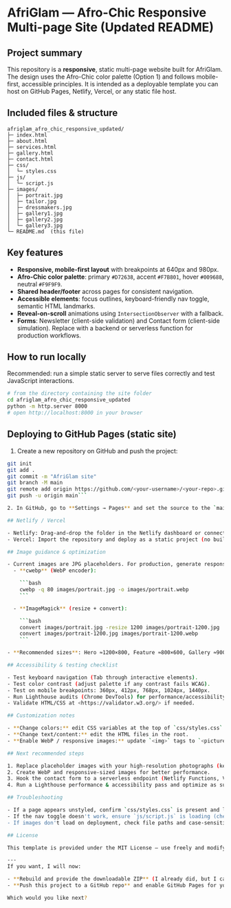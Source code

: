 # AfriGlam — Afro-Chic Responsive Multi-page Site (Updated README)

## Project summary

This repository is a **responsive**, static multi-page website built for AfriGlam. The design uses the Afro-Chic color palette (Option 1) and follows mobile-first, accessible principles. It is intended as a deployable template you can host on GitHub Pages, Netlify, Vercel, or any static file host.

## Included files & structure

```
afriglam_afro_chic_responsive_updated/
├─ index.html
├─ about.html
├─ services.html
├─ gallery.html
├─ contact.html
├─ css/
│  └─ styles.css
├─ js/
│  └─ script.js
├─ images/
│  ├─ portrait.jpg
│  ├─ tailor.jpg
│  ├─ dressmakers.jpg
│  ├─ gallery1.jpg
│  ├─ gallery2.jpg
│  └─ gallery3.jpg
└─ README.md  (this file)
```

## Key features

- **Responsive, mobile-first layout** with breakpoints at 640px and 980px.  
- **Afro-Chic color palette**: primary `#D72638`, accent `#F7B801`, hover `#009688`, neutral `#F9F9F9`.  
- **Shared header/footer** across pages for consistent navigation.  
- **Accessible elements**: focus outlines, keyboard-friendly nav toggle, semantic HTML landmarks.  
- **Reveal-on-scroll** animations using `IntersectionObserver` with a fallback.  
- **Forms**: Newsletter (client-side validation) and Contact form (client-side simulation). Replace with a backend or serverless function for production workflows.

## How to run locally

Recommended: run a simple static server to serve files correctly and test JavaScript interactions.

```bash
# from the directory containing the site folder
cd afriglam_afro_chic_responsive_updated
python -m http.server 8000
# open http://localhost:8000 in your browser
```

## Deploying to GitHub Pages (static site)

1. Create a new repository on GitHub and push the project:  

```bash
git init
git add .
git commit -m "AfriGlam site"
git branch -M main
git remote add origin https://github.com/<your-username>/<your-repo>.git
git push -u origin main```

2. In GitHub, go to **Settings → Pages** and set the source to the `main` branch and `/ (root)` folder. The site will be available at `https://<mayowa@2020>.github.io/<repo>/` within a minute or so.

## Netlify / Vercel

- Netlify: Drag-and-drop the folder in the Netlify dashboard or connect your Git repository and set publish directory to `/` (root).  
- Vercel: Import the repository and deploy as a static project (no build step required).

## Image guidance & optimization

- Current images are JPG placeholders. For production, generate responsive sizes and WebP alternatives for better performance. Example tools & commands:  
  - **cwebp** (WebP encoder):

    ```bash
    cwebp -q 80 images/portrait.jpg -o images/portrait.webp
    ```

  - **ImageMagick** (resize + convert):

    ```bash
    convert images/portrait.jpg -resize 1200 images/portrait-1200.jpg
    convert images/portrait-1200.jpg images/portrait-1200.webp
    ```

- **Recommended sizes**: Hero ≈1200×800, Feature ≈800×600, Gallery ≈900×600. Keep filenames simple and avoid spaces.

## Accessibility & testing checklist

- Test keyboard navigation (Tab through interactive elements).  
- Test color contrast (adjust palette if any contrast fails WCAG).  
- Test on mobile breakpoints: 360px, 412px, 768px, 1024px, 1440px.  
- Run Lighthouse audits (Chrome DevTools) for performance/accessibility/SEO improvements.  
- Validate HTML/CSS at <https://validator.w3.org/> if needed.

## Customization notes

- **Change colors:** edit CSS variables at the top of `css/styles.css`.  
- **Change text/content:** edit the HTML files in the root.  
- **Enable WebP / responsive images:** update `<img>` tags to `<picture>` with `srcset` entries and add resized/WebP files to `/images`.

## Next recommended steps

1. Replace placeholder images with your high-resolution photographs (keep same filenames or update HTML accordingly).  
2. Create WebP and responsive-sized images for better performance.  
3. Hook the contact form to a serverless endpoint (Netlify Functions, Vercel Serverless, or your API) to receive messages.  
4. Run a Lighthouse performance & accessibility pass and optimize as suggested.

## Troubleshooting

- If a page appears unstyled, confirm `css/styles.css` is present and linked correctly.  
- If the nav toggle doesn't work, ensure `js/script.js` is loading (check browser console).  
- If images don't load on deployment, check file paths and case-sensitivity on the host.

## License

This template is provided under the MIT License — use freely and modify as needed.

---
If you want, I will now:

- **Rebuild and provide the downloadable ZIP** (I already did, but I can refresh it), or  
- **Push this project to a GitHub repo** and enable GitHub Pages for you (I will provide the exact commands and steps).

Which would you like next?
